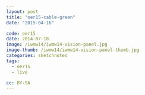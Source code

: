 ```yaml
---
layout: post
title: "oer15-cable-green"
date: "2015-04-16"

code: oer15
date: 2014-07-18
image: /iwmw14/iwmw14-vision-panel.jpg
image-thumb: /iwmw14/iwmw14-vision-panel-thumb.jpg
categories: sketchnotes
tags:
  - oer15
  - live

cc: BY-SA
---
```

